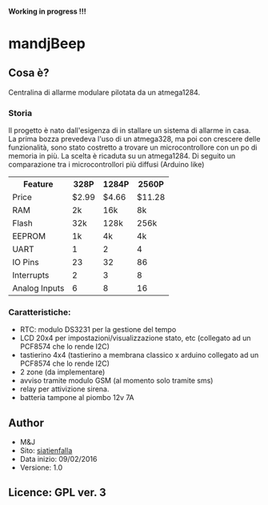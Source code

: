 #### Working in progress !!!
# mandjBeep
## Cosa &egrave;? 
Centralina di allarme modulare pilotata da un atmega1284. 
### Storia
Il progetto &egrave; nato dall'esigenza di in stallare un sistema di allarme in casa. La prima bozza prevedeva l'uso di un atmega328, ma poi con crescere delle
funzionalit&agrave;, sono stato costretto a trovare un microcontrollore con un po di memoria in pi&ugrave;. La scelta &egrave; ricaduta su un atmega1284. Di seguito un comparazione 
tra i microcontrollori pi&ugrave; diffusi (Arduino like) 

<table>
	<tr><th>Feature</th><th>328P</th><th>1284P</th><th>2560P</th></tr>
	<tr><td>Price</td><td>$2.99</td><td>$4.66</td><td>$11.28</td></tr>
	<tr><td>RAM</td><td>2k</td><td>16k</td><td>8k</td></tr>
	<tr><td>Flash</td><td>32k</td><td>128k</td><td>256k</td></tr>
	<tr><td>EEPROM</td><td>1k</td><td>4k</td><td>4k</td></tr>
	<tr><td>UART</td><td>1</td><td>2</td><td>4</td></tr>
	<tr><td>IO Pins</td><td>23</td><td>32</td><td>86</td></tr>
	<tr><td>Interrupts</td><td>2</td><td>3</td><td>8</td></tr>
	<tr><td>Analog Inputs</td><td>6</td><td>8</td><td>16</td></tr>
</table>

### Caratteristiche:

* RTC: modulo DS3231 per la gestione del tempo
* LCD 20x4 per impostazioni/visualizzazione stato, etc (collegato ad un PCF8574 che lo rende I2C)
* tastierino 4x4 (tastierino a membrana classico x arduino collegato ad un PCF8574 che lo rende I2C)
* 2 zone (da implementare)
* avviso tramite modulo GSM (al momento solo tramite sms)
* relay per attivizione sirena.
* batteria tampone al piombo 12v 7A
 
##  Author

 * M&J 
 * Sito: [siatienfalla](http://siatienfalla.altervista.org/)
 * Data inizio: 09/02/2016
 * Versione: 1.0
 
## Licence: GPL ver. 3
